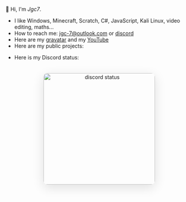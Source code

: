 👋 Hi, I'm *Jgc7*.
- I like Windows, Minecraft, Scratch, C#, JavaScript, Kali Linux, video editing, maths...
- How to reach me: [jgc-7@outlook.com](mailto:jgc-7@outlook.com) or [discord](http://discord.com/users/889045882874495036)
- Here are my [gravatar](https://gravatar.com/jgc9884) and my [YouTube](https://www.youtube.com/channel/UCCfLGV3QvExntjvWGbPjOUQ?sub_confirmation=1)
- Here are my public projects:

<ul style="list-style: none;"><li><ul id="repo-list" style="list-style: disc;"></ul></li></ul><script src="./GitHubRepoAPI/simplified.js"></script>

- Here is my Discord status:

<div align="center"><img  src="https://discord-readme-badge.vercel.app/api?id=889045882874495036" width="300px" alt="discord status" style="border-radius: 10px; margin: 20px 0; box-shadow: 0 8px 30px rgba(0, 0, 0, 0.12);"></div>

